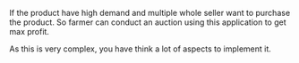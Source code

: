 If the product have high demand and multiple whole seller want to purchase the product. So farmer can conduct an auction using this application to get max profit.

As this is very complex, you have think a lot of aspects to implement it.